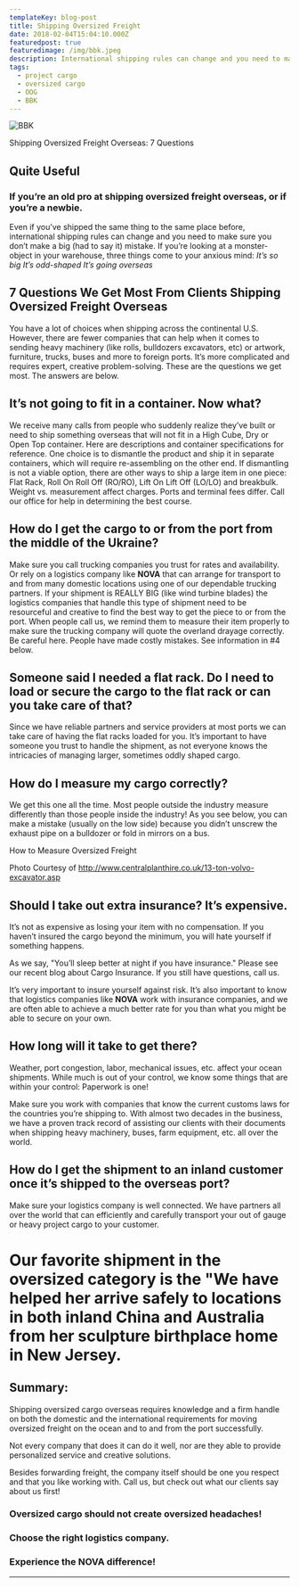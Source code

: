 ```yaml
---
templateKey: blog-post
title: Shipping Oversized Freight
date: 2018-02-04T15:04:10.000Z
featuredpost: true
featuredimage: /img/bbk.jpeg
description: International shipping rules can change and you need to make sure that you don’t make a mistake regarding your BBK or OOG cargo weight, dimension, certificates. This mistakes are VERY COSTLY. 
tags:
  - project cargo
  - oversized cargo
  - OOG
  - BBK
---
```

![BBK](/img/bbk.jpeg)

Shipping Oversized Freight Overseas: 7 Questions

## Quite Useful 
### If you’re an old pro at shipping oversized freight overseas, or if you’re a newbie.
Even if you’ve shipped the same thing to the same place before, international shipping rules can change and you need to make sure you don’t make a big (had to say it) mistake.
If you’re looking at a monster-object in your warehouse, three things come to your anxious mind:
_It’s so big_
_It’s odd-shaped_
_It’s going overseas_

## 7 Questions We Get Most From Clients Shipping Oversized Freight Overseas
You have a lot of choices when shipping across the continental U.S. However, there are fewer companies that can help when it comes to sending heavy machinery (like rolls, bulldozers excavators, etc) or artwork, furniture, trucks, buses and more to foreign ports.
It’s more complicated and requires expert, creative problem-solving. These are the questions we get most. The answers are below.

## It’s not going to fit in a container. Now what?
We receive many calls from people who suddenly realize they’ve built or need to ship something overseas that will not fit in a High Cube, Dry or Open Top container.
Here are descriptions and container specifications for reference. One choice is to dismantle the product and ship it in separate containers, which will require re-assembling on the other end.
If dismantling is not a viable option, there are other ways to ship a large item in one piece: Flat Rack, Roll On Roll Off (RO/RO), Lift On Lift Off (LO/LO) and breakbulk. Weight vs. measurement affect charges.
Ports and terminal fees differ. Call our office for help in determining the best course.

## How do I get the cargo to or from the port from the middle of the Ukraine?
Make sure you call trucking companies you trust for rates and availability. Or rely on a logistics company like **NOVA** that can arrange for transport to and from many domestic locations using one of our dependable trucking partners.
If your shipment is REALLY BIG (like wind turbine blades) the logistics companies that handle this type of shipment need to be resourceful and creative to find the best way to get the piece to or from the port.
When people call us, we remind them to measure their item properly to make sure the trucking company will quote the overland drayage correctly. Be careful here. People have made costly mistakes. See information in #4 below.

## Someone said I needed a flat rack. Do I need to load or secure the cargo to the flat rack or can you take care of that?
Since we have reliable partners and service providers at most ports we can take care of having the flat racks loaded for you.
It’s important to have someone you trust to handle the shipment, as not everyone knows the intricacies of managing larger, sometimes oddly shaped cargo.

## How do I measure my cargo correctly?
We get this one all the time. Most people outside the industry measure differently than those people inside the industry!
As you see below, you can make a mistake (usually on the low side) because you didn’t unscrew the exhaust pipe on a bulldozer or fold in mirrors on a bus.
 
How to Measure Oversized Freight

Photo Courtesy of http://www.centralplanthire.co.uk/13-ton-volvo-excavator.asp

## Should I take out extra insurance? It’s expensive.
It’s not as expensive as losing your item with no compensation. If you haven’t insured the cargo beyond the minimum, you will hate yourself if something happens.

As we say, "You’ll sleep better at night if you have insurance." Please see our recent blog about Cargo Insurance. If you still have questions, call us.

It’s very important to insure yourself against risk. It’s also important to know that logistics companies like **NOVA** work with insurance companies, and we are often able to achieve a much better rate for you than what you might be able to secure on your own.

## How long will it take to get there?
Weather, port congestion, labor, mechanical issues, etc. affect your ocean shipments. While much is out of your control, we know some things that are within your control: Paperwork is one!

Make sure you work with companies that know the current customs laws for the countries you’re shipping to. With almost two decades in the business, we have a proven track record of assisting our clients with their documents when shipping heavy machinery, buses, farm equipment, etc. all over the world.

## How do I get the shipment to an inland customer once it’s shipped to the overseas port?
Make sure your logistics company is well connected. We have partners all over the world that can efficiently and carefully transport your out of gauge or heavy project cargo to your customer.

# Our favorite shipment in the oversized category is the  "We have helped her arrive safely to locations in both inland China and Australia from her sculpture birthplace home in New Jersey.

## Summary:
Shipping oversized cargo overseas requires knowledge and a firm handle on both the domestic and the international requirements for moving oversized freight on the ocean and to and from the port successfully.

Not every company that does it can do it well, nor are they able to provide personalized service and creative solutions.

Besides forwarding freight, the company itself should be one you respect and that you like working with. Call us, but check out what our clients say about us first!

### Oversized cargo should not create oversized headaches!

### Choose the right logistics company.

### Experience the NOVA difference!
---